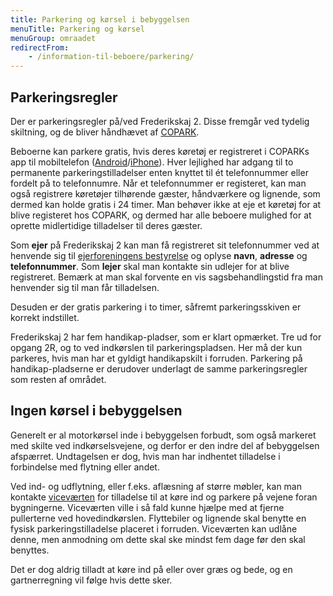 ```yaml
---
title: Parkering og kørsel i bebyggelsen
menuTitle: Parkering og kørsel
menuGroup: omraadet
redirectFrom:
    - /information-til-beboere/parkering/
---
```

## Parkeringsregler

Der er parkeringsregler på/ved Frederikskaj&nbsp;2. Disse fremgår ved tydelig skiltning, og de bliver håndhævet af [COPARK](https://copark.dk/).

Beboerne kan parkere gratis, hvis deres køretøj er registreret i COPARKs app til mobiltelefon ([Android](https://play.google.com/store/apps/details?id=no.giantleap.parko.copark)/[iPhone](https://apps.apple.com/dk/app/copark/id1503185040?l=da)). Hver lejlighed har adgang til to permanente parkeringstilladelser enten knyttet til ét telefonnummer eller fordelt på to telefonnumre. Når et telefonnummer er registeret, kan man også registrere køretøjer tilhørende gæster, håndværkere og lignende, som dermed kan holde gratis i 24&nbsp;timer. Man behøver ikke at eje et køretøj for at blive registeret hos COPARK, og dermed har alle beboere mulighed for at oprette midlertidige tilladelser til deres gæster.

Som **ejer** på Frederikskaj&nbsp;2 kan man få registreret sit telefonnummer ved at henvende sig til [ejerforeningens bestyrelse](/kontakt/ejerforeningen/) og oplyse **navn**, **adresse** og **telefonnummer**. Som **lejer** skal man kontakte sin udlejer for at blive registreret. Bemærk at man skal forvente en vis sagsbehandlingstid fra man henvender sig til man får tilladelsen.

Desuden er der gratis parkering i to timer, såfremt parkeringsskiven er korrekt indstillet.

Frederikskaj&nbsp;2 har fem handikap-pladser, som er klart opmærket. Tre ud for opgang&nbsp;2R, og to ved indkørslen til parkeringspladsen. Her må der kun parkeres, hvis man har et gyldigt handikapskilt i forruden. Parkering på handikap-pladserne er derudover underlagt de samme parkeringsregler som resten af området.

## Ingen kørsel i bebyggelsen

Generelt er al motorkørsel inde i bebyggelsen forbudt, som også markeret med skilte ved indkørselsvejene, og derfor er den indre del af bebyggelsen afspærret. Undtagelsen er dog, hvis man har indhentet tilladelse i forbindelse med flytning eller andet.

Ved ind- og udflytning, eller f.eks. aflæsning af større møbler, kan man kontakte [viceværten](/kontakt/vicevaert/) for tilladelse til at køre ind og parkere på vejene foran bygningerne. Viceværten ville i så fald kunne hjælpe med at fjerne pullerterne ved hovedindkørslen. Flyttebiler og lignende skal benytte en fysisk parkeringstilladelse placeret i forruden. Viceværten kan udlåne denne, men anmodning om dette skal ske mindst fem dage før den skal benyttes.

Det er dog aldrig tilladt at køre ind på eller over græs og bede, og en gartnerregning vil følge hvis dette sker.
